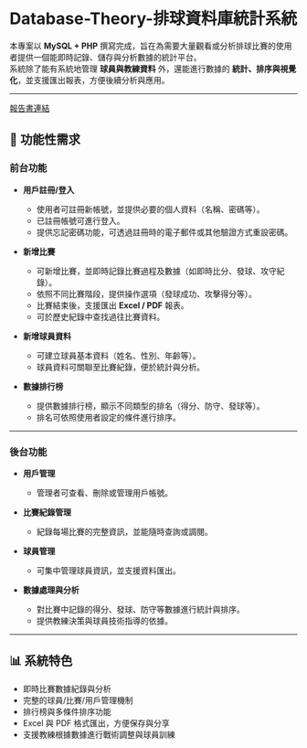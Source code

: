 # Database-Theory-排球資料庫統計系統

本專案以 **MySQL + PHP** 撰寫完成，旨在為需要大量觀看或分析排球比賽的使用者提供一個能即時記錄、儲存與分析數據的統計平台。  
系統除了能有系統地管理 **球員與教練資料** 外，還能進行數據的 **統計、排序與視覺化**，並支援匯出報表，方便後續分析與應用。

---

[報告書連結](https://github.com/ArthurArthurArthur0817/Database-Theories/blob/main/final%20report.pdf)
## 🎯 功能性需求

### 前台功能
- **用戶註冊/登入**
  - 使用者可註冊新帳號，並提供必要的個人資料（名稱、密碼等）。
  - 已註冊帳號可進行登入。
  - 提供忘記密碼功能，可透過註冊時的電子郵件或其他驗證方式重設密碼。

- **新增比賽**
  - 可新增比賽，並即時記錄比賽過程及數據（如即時比分、發球、攻守紀錄）。
  - 依照不同比賽階段，提供操作選項（發球成功、攻擊得分等）。
  - 比賽結束後，支援匯出 **Excel / PDF** 報表。
  - 可於歷史紀錄中查找過往比賽資料。

- **新增球員資料**
  - 可建立球員基本資料（姓名、性別、年齡等）。
  - 球員資料可關聯至比賽紀錄，便於統計與分析。

- **數據排行榜**
  - 提供數據排行榜，顯示不同類型的排名（得分、防守、發球等）。
  - 排名可依照使用者設定的條件進行排序。

---

### 後台功能
- **用戶管理**
  - 管理者可查看、刪除或管理用戶帳號。

- **比賽紀錄管理**
  - 紀錄每場比賽的完整資訊，並能隨時查詢或調閱。

- **球員管理**
  - 可集中管理球員資訊，並支援資料匯出。

- **數據處理與分析**
  - 對比賽中記錄的得分、發球、防守等數據進行統計與排序。
  - 提供教練決策與球員技術指導的依據。

---

## 📊 系統特色
- 即時比賽數據紀錄與分析  
- 完整的球員/比賽/用戶管理機制  
- 排行榜與多條件排序功能  
- Excel 與 PDF 格式匯出，方便保存與分享  
- 支援教練根據數據進行戰術調整與球員訓練
